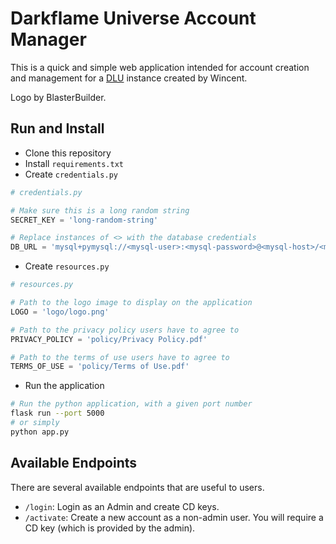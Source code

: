 # Darkflame Universe Account Manager

This is a quick and simple web application intended for account creation and management for a [DLU](https://github.com/DarkflameUniverse/DarkflameServer) instance created by Wincent.

Logo by BlasterBuilder.

## Run and Install 
* Clone this repository
* Install `requirements.txt`
* Create `credentials.py`
```py
# credentials.py

# Make sure this is a long random string
SECRET_KEY = 'long-random-string'

# Replace instances of <> with the database credentials
DB_URL = 'mysql+pymysql://<mysql-user>:<mysql-password>@<mysql-host>/<mysql-database>'
```
* Create `resources.py`
```py
# resources.py

# Path to the logo image to display on the application
LOGO = 'logo/logo.png'

# Path to the privacy policy users have to agree to
PRIVACY_POLICY = 'policy/Privacy Policy.pdf'

# Path to the terms of use users have to agree to
TERMS_OF_USE = 'policy/Terms of Use.pdf'
```
* Run the application
```sh
# Run the python application, with a given port number
flask run --port 5000
# or simply
python app.py
```

## Available Endpoints

There are several available endpoints that are useful to users.
- `/login`: Login as an Admin and create CD keys.
- `/activate`: Create a new account as a non-admin user. You will require a CD key (which is provided by the admin).
